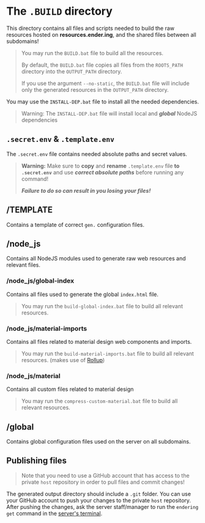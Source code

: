 # The `.BUILD` directory

This directory contains all files and scripts needed to build the raw resources hosted on **resources.ender.ing**, and the shared files between all subdomains!

> You may run the `BUILD.bat` file to build all the resources.
>
> By default, the `BUILD.bat` file copies all files from the `ROOTS_PATH` directory into the `OUTPUT_PATH` directory.
>
> If you use the argument `--no-static`, the `BUILD.bat` file will include only the generated resources in the `OUTPUT_PATH` directory.

You may use the `INSTALL-DEP.bat` file to install all the needed dependencies.

> Warning: The `INSTALL-DEP.bat` file will install local and ***global*** NodeJS dependencies

## `.secret.env` & `.template.env`

The `.secret.env` file contains needed absolute paths and secret values.

> **Warning:** Make sure to **copy** and **rename** `.template.env` file **to `.secret.env`** and use ***correct absolute paths*** before running any command!
>
> ***Failure to do so can result in you losing your files!***

## /TEMPLATE

Contains a template of correct `gen.` configuration files.

## /node_js

Contains all NodeJS modules used to generate raw web resources and relevant files.

### /node_js/global-index

Contains all files used to generate the global `index.html` file.

> You may run the `build-global-index.bat` file to build all relevant resources.

### /node_js/material-imports

Contains all files related to material design web components and imports.

> You may run the `build-material-imports.bat` file to build all relevant resources. (makes use of [Rollup](https://rollupjs.org/))

### /node_js/material

Contains all custom files related to material design

> You may run the `compress-custom-material.bat` file to build all relevant resources.

## /global

Contains global configuration files used on the server on all subdomains.

## Publishing files

> Note that you need to use a GitHub account that has access to the private `host` repository in order to pull files and commit changes!

The generated output directory should include a `.git` folder. You can use your GitHub account to push your changes to the private `host` repository. After pushing the changes, ask the server staff/manager to run the `endering get` command in the [server's terminal](https://terminal.ender.ing/@secret/).

